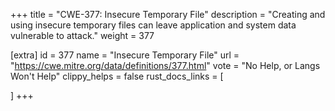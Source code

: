 +++
title = "CWE-377: Insecure Temporary File"
description	= "Creating and using insecure temporary files can leave application and system data vulnerable to attack."
weight = 377

[extra]
id = 377
name = "Insecure Temporary File"
url = "https://cwe.mitre.org/data/definitions/377.html"
vote = "No Help, or Langs Won't Help"
clippy_helps = false
rust_docs_links = [
	
]
+++

